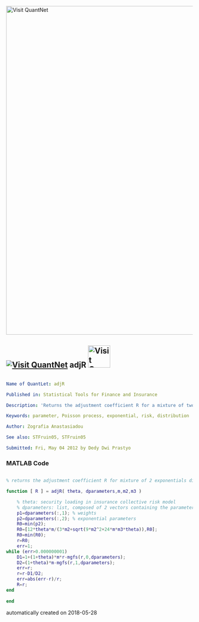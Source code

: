 [<img src="https://github.com/QuantLet/Styleguide-and-FAQ/blob/master/pictures/banner.png" width="888" alt="Visit QuantNet">](http://quantlet.de/)

## [<img src="https://github.com/QuantLet/Styleguide-and-FAQ/blob/master/pictures/qloqo.png" alt="Visit QuantNet">](http://quantlet.de/) **adjR** [<img src="https://github.com/QuantLet/Styleguide-and-FAQ/blob/master/pictures/QN2.png" width="60" alt="Visit QuantNet 2.0">](http://quantlet.de/)

```yaml

Name of QuantLet: adjR

Published in: Statistical Tools for Finance and Insurance

Description: 'Returns the adjustment coefficient R for a mixture of two exponential parameters. Needed by STFruin05.m.'

Keywords: parameter, Poisson process, exponential, risk, distribution

Author: Zografia Anastasiadou

See also: STFruin05, STFruin05

Submitted: Fri, May 04 2012 by Dedy Dwi Prastyo
```

### MATLAB Code
```matlab

% returns the adjustment coefficient R for mixture of 2 exponentials distribution claims

function [ R ] = adjR( theta, dparameters,m,m2,m3 )

    % theta: security loading in insurance collective risk model
	% dparameters: list, composed of 2 vectors containing the parameters of the loss distribution, weights (first vector) and exponential parameters (second vector)
	p1=dparameters(:,1); % weights
    p2=dparameters(:,2); % exponential parameters
	R0=min(p2);
    R0=[12*theta*m/(3*m2+sqrt(9*m2^2+24*m*m3*theta)),R0];
    R0=min(R0);
    r=R0;
    err=1;
while (err>0.000000001)
    D1=1+(1+theta)*m*r-mgfs(r,0,dparameters);
    D2=(1+theta)*m-mgfs(r,1,dparameters);
    err=r;
    r=r-D1/D2;
    err=abs(err-r)/r;
    R=r;
end
	
end

```

automatically created on 2018-05-28